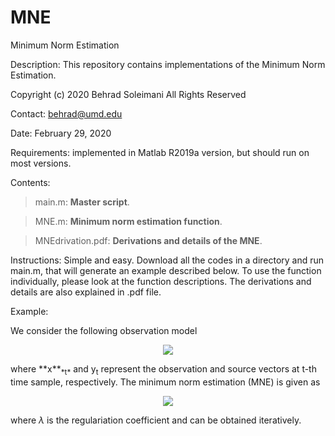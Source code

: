 # MNE
Minimum Norm Estimation 

Description: This repository contains implementations of the Minimum Norm Estimation.

Copyright (c) 2020 Behrad Soleimani All Rights Reserved

Contact: behrad@umd.edu

Date: February 29, 2020

Requirements: implemented in Matlab R2019a version, but should run on most versions.

Contents: 
> main.m:                    **Master script**. 

> MNE.m:                     **Minimum norm estimation function**.

> MNEdrivation.pdf:          **Derivations and details of the MNE**.

Instructions: Simple and easy. Download all the codes in a directory and run main.m, that will generate an example described below. To use the function individually, please look at the function descriptions. The derivations and details are also explained in .pdf file.

Example:

We consider the following observation model

<p align="center">
  <img src="https://user-images.githubusercontent.com/59627073/81076985-60f5bc80-8eba-11ea-9867-71fe9c2bec26.jpg">
</p>
where **x**<sub>*t*</sub> and y<sub>t</sub> represent the observation and source vectors at t-th time sample, respectively. The minimum norm estimation (MNE) is given as

<p align="center">
  <img src="https://user-images.githubusercontent.com/59627073/81077822-791a0b80-8ebb-11ea-84c5-d8b27aeed62f.jpg">
</p>

where *λ* is the regulariation coefficient and can be obtained iteratively.


